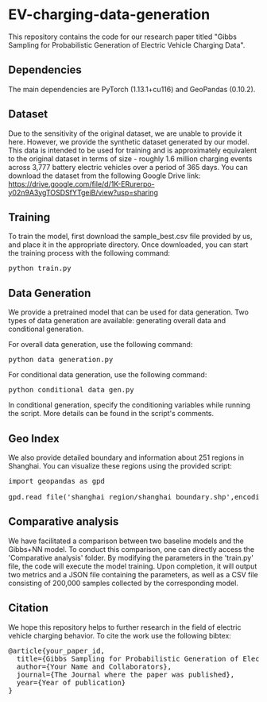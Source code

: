 # EV-charging-data-generation
This repository contains the code for our research paper titled "Gibbs Sampling for Probabilistic Generation of Electric Vehicle Charging Data".

## Dependencies
The main dependencies are PyTorch (1.13.1+cu116) and GeoPandas (0.10.2).

## Dataset
Due to the sensitivity of the original dataset, we are unable to provide it here. However, we provide the synthetic dataset generated by our model. This data is intended to be used for training and is approximately equivalent to the original dataset in terms of size - roughly 1.6 million charging events across 3,777 battery electric vehicles over a period of 365 days. You can download the dataset from the following Google Drive link: https://drive.google.com/file/d/1K-ERurerpo-y02n9A3ygTOSDSfYTgeiB/view?usp=sharing


## Training
To train the model, first download the sample_best.csv file provided by us, and place it in the appropriate directory. Once downloaded, you can start the training process with the following command:

<pre>
python train.py
</pre>

## Data Generation
We provide a pretrained model that can be used for data generation. Two types of data generation are available: generating overall data and conditional generation.

For overall data generation, use the following command:
<pre>
python data_generation.py
</pre>

For conditional data generation, use the following command:
<pre>
python conditional_data_gen.py
</pre>

In conditional generation, specify the conditioning variables while running the script. More details can be found in the script's comments.

## Geo Index
We also provide detailed boundary and information about 251 regions in Shanghai. You can visualize these regions using the provided script:

<pre>
import geopandas as gpd

gpd.read_file('shanghai_region/shanghai_boundary.shp',encoding='gbk')  
</pre>
## Comparative analysis
We have facilitated a comparison between two baseline models and the Gibbs+NN model. To conduct this comparison, one can directly access the 'Comparative analysis' folder. By modifying the parameters in the 'train.py' file, the code will execute the model training. Upon completion, it will output two metrics and a JSON file containing the parameters, as well as a CSV file consisting of 200,000 samples collected by the corresponding model.

## Citation
We hope this repository helps to further research in the field of electric vehicle charging behavior. To cite the work use the following bibtex:

<pre>
@article{your_paper_id,
  title={Gibbs Sampling for Probabilistic Generation of Electric Vehicle Charging Data},
  author={Your Name and Collaborators},
  journal={The Journal where the paper was published},
  year={Year of publication}
}
</pre>


